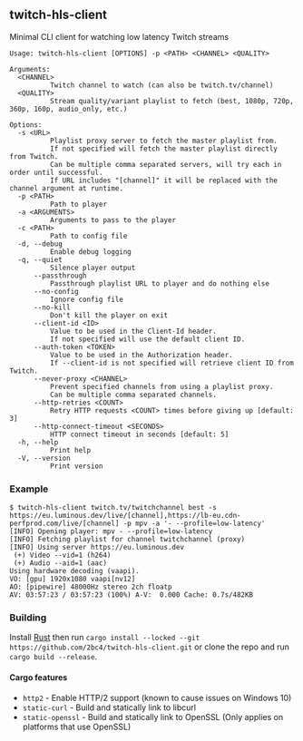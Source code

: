 ## twitch-hls-client
Minimal CLI client for watching low latency Twitch streams

```
Usage: twitch-hls-client [OPTIONS] -p <PATH> <CHANNEL> <QUALITY>

Arguments:
  <CHANNEL>
          Twitch channel to watch (can also be twitch.tv/channel)
  <QUALITY>
          Stream quality/variant playlist to fetch (best, 1080p, 720p, 360p, 160p, audio_only, etc.)

Options:
  -s <URL>
          Playlist proxy server to fetch the master playlist from.
          If not specified will fetch the master playlist directly from Twitch.
          Can be multiple comma separated servers, will try each in order until successful.
          If URL includes "[channel]" it will be replaced with the channel argument at runtime.
  -p <PATH>
          Path to player
  -a <ARGUMENTS>
          Arguments to pass to the player
  -c <PATH>
          Path to config file
  -d, --debug
          Enable debug logging
  -q, --quiet
          Silence player output
      --passthrough
          Passthrough playlist URL to player and do nothing else
      --no-config
          Ignore config file
      --no-kill
          Don't kill the player on exit
      --client-id <ID>
          Value to be used in the Client-Id header.
          If not specified will use the default client ID.
      --auth-token <TOKEN>
          Value to be used in the Authorization header.
          If --client-id is not specified will retrieve client ID from Twitch.
      --never-proxy <CHANNEL>
          Prevent specified channels from using a playlist proxy.
          Can be multiple comma separated channels.
      --http-retries <COUNT>
          Retry HTTP requests <COUNT> times before giving up [default: 3]
      --http-connect-timeout <SECONDS>
          HTTP connect timeout in seconds [default: 5]
  -h, --help
          Print help
  -V, --version
          Print version
```

### Example
```
$ twitch-hls-client twitch.tv/twitchchannel best -s https://eu.luminous.dev/live/[channel],https://lb-eu.cdn-perfprod.com/live/[channel] -p mpv -a '- --profile=low-latency'
[INFO] Opening player: mpv - --profile=low-latency
[INFO] Fetching playlist for channel twitchchannel (proxy)
[INFO] Using server https://eu.luminous.dev
 (+) Video --vid=1 (h264)
 (+) Audio --aid=1 (aac)
Using hardware decoding (vaapi).
VO: [gpu] 1920x1080 vaapi[nv12]
AO: [pipewire] 48000Hz stereo 2ch floatp
AV: 03:57:23 / 03:57:23 (100%) A-V:  0.000 Cache: 0.7s/482KB
```

### Building
Install [Rust](https://rustup.rs) then run `cargo install --locked --git https://github.com/2bc4/twitch-hls-client.git` or clone the repo and run `cargo build --release`.

#### Cargo features
- `http2` - Enable HTTP/2 support (known to cause issues on Windows 10)
- `static-curl` - Build and statically link to libcurl
- `static-openssl` - Build and statically link to OpenSSL (Only applies on platforms that use OpenSSL)
